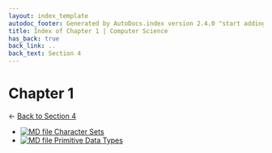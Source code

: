 ```yaml
---
layout: index_template
autodoc_footer: Generated by AutoDocs.index version 2.4.0 "start adding backlinks" ⓒ Starwort, 2020
title: Index of Chapter 1 | Computer Science
has_back: true
back_link: ..
back_text: Section 4
---
```


# **Chapter 1**

← [Back to Section 4](..)

- [![MD file](https://img.icons8.com/windows/512/03dac6/regular-document.png) Character Sets](./character_sets.html)
- [![MD file](https://img.icons8.com/windows/512/03dac6/regular-document.png) Primitive Data Types](./primitive_data_types.html)

